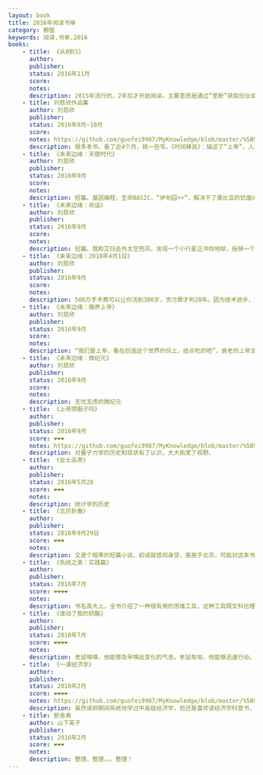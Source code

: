 ```yaml
---
layout: book
title: 2016年阅读书单
category: 橱窗
keywords: 阅读,书单,2016
books:
    - title: 《从0到1》
      author:
      publisher:
      status: 2016年11月
      score:
      notes:
      description: 2015年流行的，2年后才开始阅读。主要意思是通过“垄断”获取创业成功。以前对“垄断”理解很片面，尽管被经济学矫正过，仍然没从骨子里改变认知，这本书做到了。  
    - title: 刘慈欣作品集
      author: 刘慈欣
      publisher:
      status: 2016年8月~10月
      score:
      notes: https://github.com/guofei9987/MyKnowledge/blob/master/%5B9%5D%20%E8%AF%BB%E4%B9%A6/%5B9-A%5D%20%E5%B0%8F%E8%AF%B4/%5B1%5D%20%E7%A7%91%E5%B9%BB/%E5%88%98%E6%85%88%E6%AC%A3%E7%9A%84%E5%85%B6%E4%BB%96%E7%A7%91%E5%B9%BB.md
      description: 很多本书，看了近4个月，挑一些写。《时间移民》：描述了“上帝”，人类何尝不会变成这样？《超新星纪元》这个世界由“玩”构成，会怎样？《球状闪电》：宏电子，笔法有点悬疑小说的感觉。《欢乐颂》：一本带声音的短篇小说。
    - title: 《未来边缘：天使时代》
      author: 刘慈欣
      publisher:
      status: 2016年9月
      score:
      notes:
      description: 短篇。基因编程，生命BASIC，“伊旬园++”，解决不了桑比亚的饥饿问题，就制造出能吃草的桑比亚人...
    - title: 《未来边缘：命运》
      author: 刘慈欣
      publisher:
      status: 2016年9月
      score:
      notes:
      description: 短篇。我和艾玛去外太空兜风，发现一个小行星正冲向地球，赔掉一个发动机推走小行星后，发现自己不知何时误入时间蛀洞，还好能回去...发现人类是动物园的观赏物，恐龙发展了高度的文明...
    - title: 《未来边缘：2018年4月1日》
      author: 刘慈欣
      publisher:
      status: 2016年9月
      score:
      notes:
      description: 500万手术费可以让你活到300岁，贪污罪才判20年。因为技术进步，2世纪的寿命很可能意味着永生...    
    - title: 《未来边缘：赡养上帝》
      author: 刘慈欣
      publisher:
      status: 2016年9月
      score:
      notes:
      description: “我们是上帝，看在创造这个世界的份上，给点吃的吧”，衰老的上帝文明创造了童年的人类。衰老的第一个标志是寿命延长到四千岁，而思想在两千岁彻底僵化，这样新生命就很难出生和成长。衰老的第二个标志是机器摇篮时代，机器可以自我维护和更新，人就无需技术能力了。最后上帝还是走了，因为人们开始可怜上帝了。“一定要飞出去，尽最大可能往外飞，这样要花很多钱死很多人，但一定要飞出去，呆着不动等于自杀”，“上帝共创造了6个文明，另几个文明很凶残”，“多找几个星球洒下细菌海藻”。<br>“人啊，该考虑养老的事了”
    - title: 《未来边缘：微纪元》
      author: 刘慈欣
      publisher:
      status: 2016年9月
      score:
      notes:
      description: 无忧无虑的微纪元
    - title: 《上帝掷骰子吗》
      author:
      publisher:
      status: 2016年9月
      score: ❤❤❤
      notes: https://github.com/guofei9987/MyKnowledge/blob/master/%5B9%5D%20%E8%AF%BB%E4%B9%A6/%5B9-6%5D%20%E7%A7%91%E6%8A%80/%E7%89%A9%E7%90%86%E5%B0%8F%E7%9F%A5%E8%AF%86.md#上帝掷骰子吗
      description: 对量子力学的历史和现状有了认识，大大拓宽了视野。
    - title: 《女士品茶》
      author:
      publisher:
      status: 2016年5月28
      score: ❤❤❤
      notes:
      description: 统计学的历史
    - title: 《北京折叠》
      author:
      publisher:
      status: 2016年9月29日
      score: ❤❤❤
      notes:
      description: 又是个暗黑的短篇小说，初读就感同身受，客居于北京，可能对这本书理解越来越深.
    - title: 《系统之美：实践篇》
      author:
      publisher:
      status: 2016年7月
      score: ❤❤❤❤
      notes:
      description: 书名高大上，全书介绍了一种很有用的思维工具，这种工具既文科也理科，各种回路很有意思。
    - title: 《谁动了我的奶酪》
      author:
      publisher:
      status: 2016年7月
      score: ❤❤❤❤
      notes:
      description: 老鼠嗅嗅，他能够及早嗅出变化的气息。老鼠匆匆，他能够迅速行动。小矮人哼哼，他因为害怕改变而否认和拒绝变化，这会使事情变得更糟。小矮人唧唧，当他看到变化会使事情变得更好时，能够及时地调整自己去适应变化。矮人：有复杂思考能力，从经验中获得方法。有些书，在当时引发了思维革命，现在读却显得平淡无奇。大概是因为书中的观点已经成为现代基本的思维方式了吧，这也是为什么说“道之出口，淡然无味”
    - title: 《一课经济学》
      author:
      publisher:
      status: 2016年2月
      score: ❤❤❤❤
      notes: https://github.com/guofei9987/MyKnowledge/blob/master/%5B9%5D%20%E8%AF%BB%E4%B9%A6/%5B9-5%5D%20%E7%A4%BE%E4%BC%9A%E7%BB%8F%E6%B5%8E%E5%AD%A6/2%E9%AD%94%E9%AC%BC%E7%BB%8F%E6%B5%8E%E5%AD%A6.md#一课经济学
      description: 虽然读研期间系统地学过中高级经济学，但还是喜欢读经济学科普书，感觉都是充满智慧，这本也不例外。这本书充满古典经济学思想，如果学过经济学和经济学思想史，看这本书更有感觉。
    - title: 断舍离
      author: 山下英子
      publisher:
      status: 2016年2月
      score: ❤❤❤
      notes:
      description: 整理，整理。。。整理！
---
```

